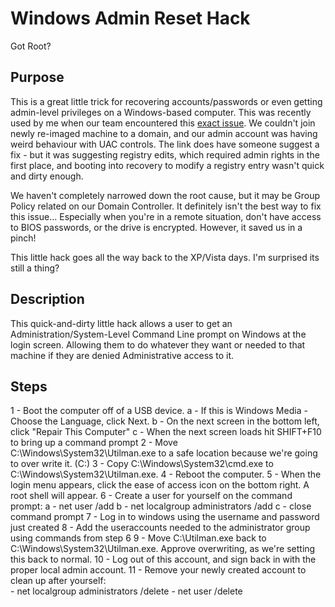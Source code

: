 # Windows Admin Reset Hack

Got Root?

## Purpose 

This is a great little trick for recovering accounts/passwords or even getting admin-level privileges on a Windows-based computer. This was recently used by me when our team encountered this [exact issue](https://answers.microsoft.com/en-us/windows/forum/all/no-way-to-input-admin-userpass/be15fb3b-49f9-48b8-8de8-631a8b789fbd).  We couldn't join newly re-imaged machine to a domain, and our admin account was having weird behaviour with UAC controls. The link does have someone suggest a fix - but it was suggesting registry edits, which required admin rights in the first place, and booting into recovery to modify a registry entry wasn't quick and dirty enough.

We haven't completely narrowed down the root cause, but it may be Group Policy related on our Domain Controller.  It definitely isn't the best way to fix this issue...  Especially when you're in a remote situation, don't have access to BIOS passwords, or the drive is encrypted.  However, it saved us in a pinch!  

This little hack goes all the way back to the XP/Vista days. I'm surprised its still a thing?

## Description

This quick-and-dirty little hack allows a user to get an Administration/System-Level Command Line prompt on Windows at the login screen.  Allowing them to do whatever they want or needed to that machine if they are denied Administrative access to it. 


## Steps

1 - Boot the computer off of a USB device.
     a - If this is Windows Media - Choose the Language, click Next.
     b - On the next screen in the bottom left, click "Repair This Computer"
     c - When the next screen loads hit SHIFT+F10 to bring up a command prompt
2 - Move C:\Windows\System32\Utilman.exe to a safe location because we're going to over write it. (C:\)
3 - Copy C:\Windows\System32\cmd.exe to C:\Windows\System32\Utilman.exe.
4 - Reboot the computer. 
5 - When the login menu appears, click the ease of access icon on the bottom right.  A root shell will appear.
6 - Create a user for yourself on the command prompt:
    a - net user <username> <password> /add
    b - net localgroup administrators <username> /add
    c - close command prompt
7 - Log in to windows using the username and password just created
8 - Add the useraccounts needed to the administrator group using commands from step 6
9 - Move C:\Utilman.exe back to C:\Windows\System32\Utilman.exe. Approve overwriting, as we're setting this back to normal.
10 - Log out of this account, and sign back in with the proper local admin account.
11 - Remove your newly created account to clean up after yourself:  
      - net localgroup administrators <username> /delete
      - net user <username> /delete
